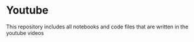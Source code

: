 # Youtube

This repository includes all notebooks and code files that are written in the youtube videos 
